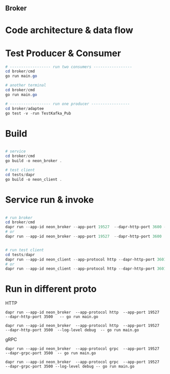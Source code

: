 Broker
---------------------------

# Code architecture & data flow
              

# Test Producer & Consumer
```powershell
# ------------------ run two consumers -----------------
cd broker/cmd
go run main.go

# another terminal
cd broker/cmd
go run main.go

# ------------------ run one producer -----------------
cd broker/adaptee
go test -v -run TestKafka_Pub

```

# Build
```powershell

# service
cd broker/cmd
go build -o neon_broker .

# test client
cd tests/dapr 
go build -o neon_client .

```

# Service run & invoke
```powershell

# run broker
cd broker/cmd
dapr run --app-id neon_broker --app-port 19527  --dapr-http-port 3600 -- ./neon_broker
# or
dapr run --app-id neon_broker --app-port 19527  --dapr-http-port 3600  -- go run main.go


# run test client
cd tests/dapr
dapr run --app-id neon_client --app-protocol http --dapr-http-port 3601 -- ./neon_client
# or
dapr run --app-id neon_client --app-protocol http --dapr-http-port 3601 -- go run cmd.go invoke_service.go

```


# Run in different proto
HTTP
```shell 
dapr run --app-id neon_broker  --app-protocol http  --app-port 19527  --dapr-http-port 3500   -- go run main.go 

dapr run --app-id neon_broker  --app-protocol http  --app-port 19527  --dapr-http-port 3500  --log-level debug  -- go run main.go 
```

gRPC
```shell 
dapr run --app-id neon_broker  --app-protocol grpc  --app-port 19527  --dapr-grpc-port 3500  -- go run main.go

dapr run --app-id neon_broker  --app-protocol grpc  --app-port 19527  --dapr-grpc-port 3500 --log-level debug -- go run main.go
```





